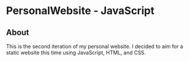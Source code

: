 # PersonalWebsite - JavaScript

## About
This is the second iteration of my personal website. I decided to aim for a static website this time using JavaScript, HTML, and CSS.
